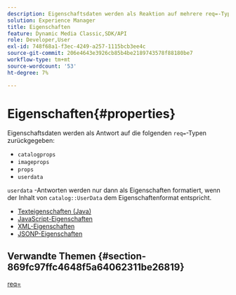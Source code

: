 ```yaml
---
description: Eigenschaftsdaten werden als Reaktion auf mehrere req=-Typen zurückgegeben.
solution: Experience Manager
title: Eigenschaften
feature: Dynamic Media Classic,SDK/API
role: Developer,User
exl-id: 748f68a1-f3ec-4249-a257-1115bcb3ee4c
source-git-commit: 206e4643e3926cb85b4be2189743578f88180be7
workflow-type: tm+mt
source-wordcount: '53'
ht-degree: 7%

---
```


# Eigenschaften{#properties}

Eigenschaftsdaten werden als Antwort auf die folgenden `req=`-Typen zurückgegeben:

* `catalogprops`
* `imageprops`
* `props`
* `userdata`

`userdata` -Antworten werden nur dann als Eigenschaften formatiert, wenn der Inhalt von  `catalog::UserData` dem Eigenschaftenformat entspricht.

* [Texteigenschaften (Java)](r-text-java-properties.md)
* [JavaScript-Eigenschaften](r-javascript-properties.md)
* [XML-Eigenschaften](r-xml-properties.md)
* [JSONP-Eigenschaften](r-json-properties.md)


## Verwandte Themen {#section-869fc97ffc4648f5a64062311be26819}

[req=](../../../../../../is-api/http-ref/image-serving-api-ref/c-http-protocol-reference/c-command-reference/r-req/r-req.md#reference-907cdb4a97034db7ad94695f25552e76)
